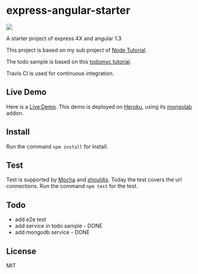 # express-angular-starter

![](https://travis-ci.org/xie-qianyue/express-angular-starter.svg?branch=master)  

A starter project of express 4X and angular 1.3

This project is based on my sub project of [Node Tutorial](https://github.com/xie-qianyue/NodeTutorial).  

The todo sample is based on this [todomvc tutorial](http://todomvc.com/examples/angularjs/#/).

Travis CI is used for continuous integration.

## Live Demo
Here is a [Live Demo](https://express-angular-starter.herokuapp.com/). This demo is deployed on [Heroku](https://www.heroku.com/), using its [mongolab](https://mongolab.com/) addon.


## Install
Run the command `npm install` for install.

## Test
Test is supported by [Mocha](http://mochajs.org/) and [shouldjs](https://github.com/shouldjs/should.js). Today the test covers the url connections. Run the command `npm test` for the test.

## Todo
- add e2e test
- add service in todo sample - DONE
- add mongodb service - DONE

## License
MIT
